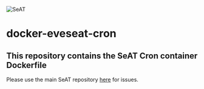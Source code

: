 ![SeAT](https://i.imgur.com/aPPOxSK.png)
# docker-eveseat-cron

## This repository contains the SeAT Cron container Dockerfile
Please use the main SeAT repository [here](https://github.com/eveseat/seat) for issues.
